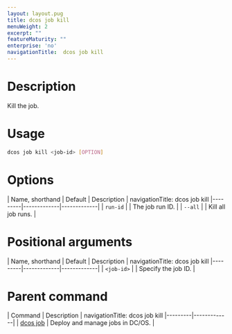 ```yaml
---
layout: layout.pug
title: dcos job kill
menuWeight: 2
excerpt: ""
featureMaturity: ""
enterprise: 'no'
navigationTitle:  dcos job kill
---
```


<!-- This source repo for this topic is https://github.com/dcos/dcos-docs -->

    
# Description
Kill the job.

# Usage

```bash
dcos job kill <job-id> [OPTION]
```

# Options

| Name, shorthand | Default | Description |
navigationTitle:  dcos job kill
|---------|-------------|-------------|
| `run-id`   |             |  The job run ID. |
| `--all`   |             |  Kill all job runs. |

# Positional arguments

| Name, shorthand | Default | Description |
navigationTitle:  dcos job kill
|---------|-------------|-------------|
| `<job-id>`   |             |  Specify the job ID. |

# Parent command

| Command | Description |
navigationTitle:  dcos job kill
|---------|-------------|
| [dcos job](/docs/1.10/cli/command-reference/dcos-job/) |  Deploy and manage jobs in DC/OS. |

<!-- # Examples -->

